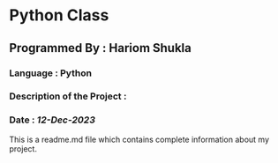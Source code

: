 # Python Class
## Programmed By : Hariom Shukla
### Language : Python
### Description of the Project :
### Date : *12-Dec-2023*
This is a readme.md file which contains complete information about my project.





